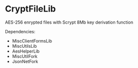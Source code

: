 # CryptFileLib
AES-256 enrypted files with Scrypt 8Mb key derivation function

Dependencies:

* MiscClientFormsLib
* MiscUtilsLib
* AesHelperLib
* MiscUtilFork
* JsonNetFork
